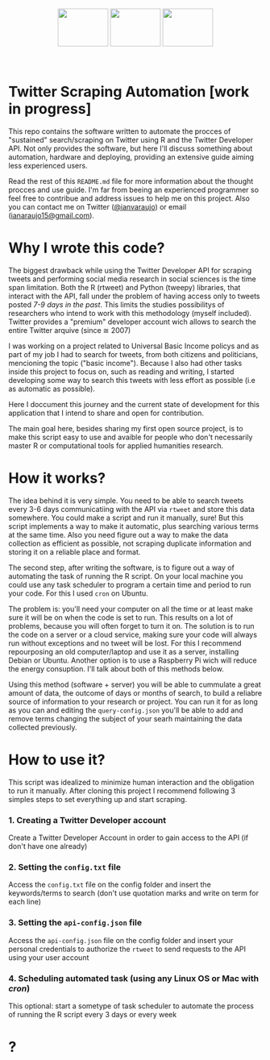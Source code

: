 <br>

<p align="center">
  <img src="https://elinux.org/images/c/cb/Raspberry_Pi_Logo.svg" width="100" height="75"/> 
  <img src="https://svgur.com/i/BW3.svg" width="100" height="75"/> 
  <img src="https://www.docker.com/sites/default/files/d8/2019-07/vertical-logo-monochromatic.png" width="100" height="75"/>
<p/>

<br>

# Twitter Scraping Automation [work in progress]

This repo contains the software written to automate the procces of "sustained" search/scraping on Twitter using R and the Twitter Developer API. Not only provides the software, but here I'll discuss something about automation, hardware and deploying, providing an extensive guide aiming less experienced users.

Read the rest of this `README.md` file for more information about the thought procces and use guide. I'm far from beeing an experienced programmer so feel free to contribue and address issues to help me on this project. Also you can contact me on Twitter ([@ianvaraujo](https://twitter.com/ianvaraujo)) or email (ianaraujo15@gmail.com). 

# Why I wrote this code? 

The biggest drawback while using the Twitter Developer API for scraping tweets and performing social media research in social sciences is the time span limitation. Both the R (rtweet) and Python (tweepy) libraries, that interact with the API, fall under the problem of having access only to tweets posted *7-9 days in the past*. This limits the studies possibilitys of researchers who intend to work with this methodology (myself included). Twitter provides a "premium" developer account wich allows to search the entire Twitter arquive (since ≅ 2007)

I was working on a project related to Universal Basic Income policys and as part of my job I had to search for tweets, from both citizens and politicians, mencioning the topic ("basic income"). Because I also had other tasks inside this project to focus on, such as reading and writing, I started developing some way to search this tweets with less effort as possible (i.e as automatic as possible). 

Here I doccument this journey and the current state of development for this application that I intend to share and open for contribution. 

The main goal here, besides sharing my first open source project, is to make this script easy to use and avaible for people who don't necessarily master R or computational tools for applied humanities research.

# How it works? 

The idea behind it is very simple. You need to be able to search tweets every 3-6 days communicatiing with the API via `rtweet` and store this data somewhere. You could make a script and run it manually, sure! But this script implements a way to make it automatic, plus searching various terms at the same time. Also you need figure out a way to make the data collection as efficient as possible, not scraping duplicate information and storing it on a reliable place and format. 

The second step, after writing the software, is to figure out a way of automating the task of running the R script. On your local machine you could use any task scheduler to program a certain time and period to run your code. For this I used `cron` on Ubuntu. 

The problem is: you'll need your computer on all the time or at least make sure it will be on when the code is set to run. This results on a lot of problems, because you will often forget to turn it on. The solution is to run the code on a server or a cloud service, making sure your code will always run without exceptions and no tweet will be lost. For this I recommend repourposing an old computer/laptop and use it as a server, installing Debian or Ubuntu. Another option is to use a Raspberry Pi wich will reduce the energy consuption. I'll talk about both of this methods below. 

Using this method (software + server) you will be able to cummulate a great amount of data, the outcome of days or months of search, to build a reliabre source of information to your research or project. You can run it for as long as you can and editing the `query-config.json` you'll be able to add and remove terms changing the subject of your searh maintaining the data collected previously. 

# How to use it? 

This script was idealized to minimize human interaction and the obligation to run it manually. After cloning this project I recommend following 3 simples steps to set everything up and start scraping. 


### 1. Creating a Twitter Developer account

Create a Twitter Developer Account in order to gain access to the API (if don't have one already)

### 2. Setting the `config.txt` file

Access the `config.txt` file on the config folder and insert the keywords/terms to search (don't use quotation marks and write on term for each line)

### 3. Setting the `api-config.json` file 

Access the `api-config.json` file on the config folder and insert your personal credentials to authorize the `rtweet` to send requests to the API using your user account

### 4. Scheduling automated task (using any Linux OS or Mac with _cron_) 

This optional: start a sometype of task scheduler to automate the process of running the R script every 3 days or every week

# ? 
